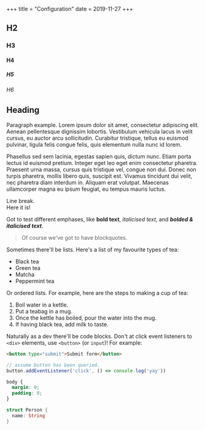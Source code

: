 +++
title = "Configuration"
date = 2019-11-27
+++

## H2

### H3

#### H4

##### H5

###### H6

## Heading

Paragraph example.  Lorem ipsum dolor sit amet, consectetur adipiscing elit. Aenean pellentesque dignissim lobortis. Vestibulum vehicula lacus in velit cursus, eu auctor arcu sollicitudin. Curabitur tristique, tellus eu euismod pulvinar, ligula felis congue felis, quis elementum nulla nunc id lorem.

Phasellus sed sem lacinia, egestas sapien quis, dictum nunc. Etiam porta lectus id euismod pretium. Integer eget leo eget enim consectetur pharetra. Praesent urna massa, cursus quis tristique vel, congue non dui. Donec non turpis pharetra, mollis libero quis, suscipit est. Vivamus tincidunt dui velit, nec pharetra diam interdum in. Aliquam erat volutpat. Maecenas ullamcorper magna eu ipsum feugiat, eu tempus mauris luctus.

Line break.  
Here it is!

Got to test different emphases, like **bold text**, *italicised text*, and ***bolded & italicised text***.

> Of course we've got to have blockquotes.

Sometimes there'll be lists. Here's a list of my favourite types of tea:

- Black tea
- Green tea
- Matcha
- Peppermint tea

Or ordered lists. For example, here are the steps to making a cup of tea:

1. Boil water in a kettle.
2. Put a teabag in a mug.
3. Once the kettle has boiled, pour the water into the mug.
4. If having black tea, add milk to taste.

Naturally as a dev there'll be code blocks. Don't at click event listeners to `<div>` elements, use `<button>` (or `input`)! For example:

```html
<button type="submit">Submit form</button>
```

```js
// assume button has been queried.
button.addEventListener('click', () => console.log('yay'))
```

```css
body {
  margin: 0;
  padding: 0;
}
```

```rust
struct Person {
  name: String
}
```